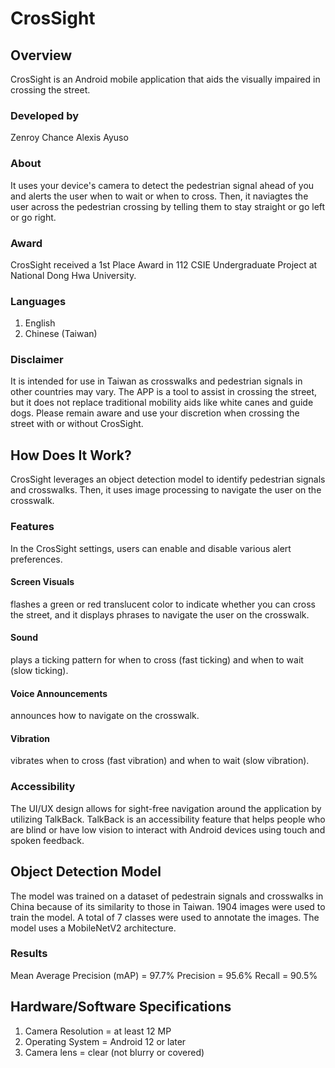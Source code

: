 # CrosSight

## Overview
CrosSight is an Android mobile application that aids the visually impaired in crossing the street. 

### Developed by
Zenroy Chance
Alexis Ayuso

### About
It uses your device's camera to detect the pedestrian signal ahead of you and alerts the user when to wait or when to cross. Then, it naviagtes the user across the pedestrian crossing by telling them to stay straight or go left or go right.

### Award 
CrosSight received a 1st Place Award in 112 CSIE Undergraduate Project at National Dong Hwa University.

### Languages 
1. English
2. Chinese (Taiwan)

### Disclaimer
It is intended for use in Taiwan as crosswalks and pedestrian signals in other countries may vary. The APP is a tool to assist in crossing the street, but it does not replace traditional mobility aids like white canes and guide dogs. Please remain aware and use your discretion when crossing the street with or without CrosSight. 



## How Does It Work?
CrosSight leverages an object detection model to identify pedestrian signals and crosswalks. Then, it uses image processing to navigate the user on the crosswalk. 

### Features
In the CrosSight settings, users can enable and disable various alert preferences.
#### Screen Visuals
flashes a green or red translucent color to indicate whether you can cross the street, and it displays phrases to navigate the user on the crosswalk.
#### Sound
plays a ticking pattern for when to cross (fast ticking) and when to wait (slow ticking).
#### Voice Announcements
announces how to navigate on the crosswalk.
#### Vibration
vibrates when to cross (fast vibration) and when to wait (slow vibration).


### Accessibility
The UI/UX design allows for sight-free navigation around the application by utilizing TalkBack. TalkBack is an accessibility feature that helps people who are blind or have low vision to interact with Android devices using touch and spoken feedback.


## Object Detection Model
The model was trained on a dataset of pedestrain signals and crosswalks in China because of its similarity to those in Taiwan. 1904 images were used to train the model. A total of 7 classes were used to annotate the images. The model uses a MobileNetV2 architecture. 

### Results
Mean Average Precision (mAP) = 97.7%
Precision = 95.6%
Recall = 90.5%

## Hardware/Software Specifications
1. Camera Resolution = at least 12 MP
2. Operating System = Android 12 or later
3. Camera lens = clear (not blurry or covered)



